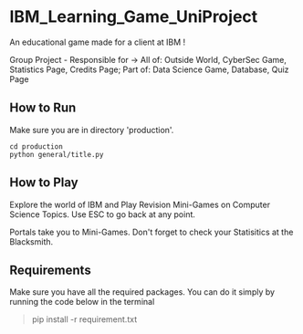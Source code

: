 # IBM_Learning_Game_UniProject
An educational game made for a client at IBM  !   

Group Project - Responsible for -> All of: Outside World, CyberSec Game, Statistics Page, Credits Page; Part of:  Data Science Game, Database, Quiz Page

## How to Run
Make sure you are in directory 'production'.
```
cd production
python general/title.py
```

## How to Play

Explore the world of IBM and Play Revision Mini-Games on Computer Science Topics. Use ESC to go back at any point. 

Portals take you to Mini-Games. Don't forget to check your Statisitics at the Blacksmith. 

## Requirements
Make sure you have all the required packages. You can do it simply by running the code below in the terminal

> pip install -r requirement.txt

